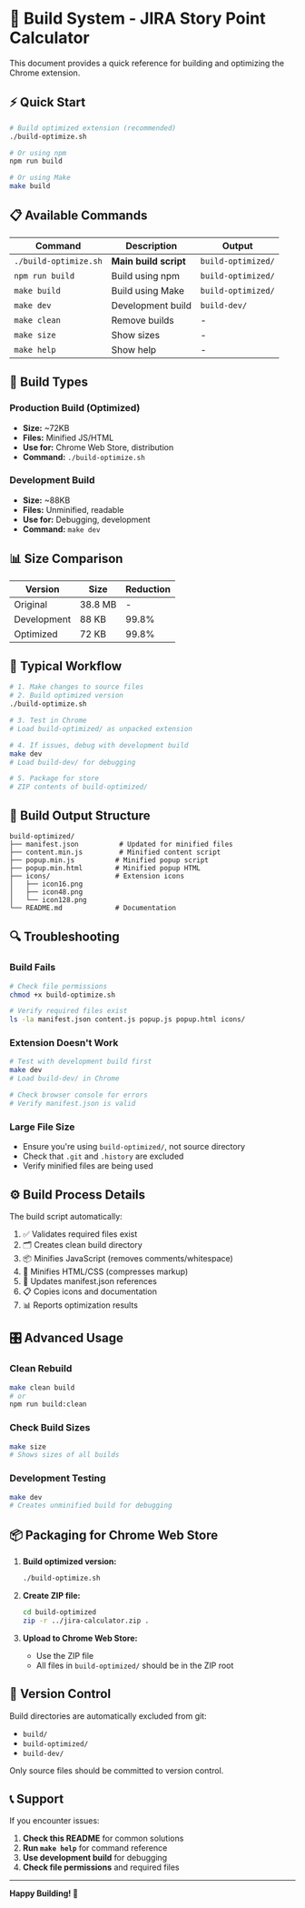 # 🔧 Build System - JIRA Story Point Calculator

This document provides a quick reference for building and optimizing the Chrome extension.

## ⚡ Quick Start

```bash
# Build optimized extension (recommended)
./build-optimize.sh

# Or using npm
npm run build

# Or using Make
make build
```

## 📋 Available Commands

| Command | Description | Output |
|---------|-------------|---------|
| `./build-optimize.sh` | **Main build script** | `build-optimized/` |
| `npm run build` | Build using npm | `build-optimized/` |
| `make build` | Build using Make | `build-optimized/` |
| `make dev` | Development build | `build-dev/` |
| `make clean` | Remove builds | - |
| `make size` | Show sizes | - |
| `make help` | Show help | - |

## 🎯 Build Types

### Production Build (Optimized)
- **Size:** ~72KB
- **Files:** Minified JS/HTML
- **Use for:** Chrome Web Store, distribution
- **Command:** `./build-optimize.sh`

### Development Build
- **Size:** ~88KB  
- **Files:** Unminified, readable
- **Use for:** Debugging, development
- **Command:** `make dev`

## 📊 Size Comparison

| Version | Size | Reduction |
|---------|------|-----------|
| Original | 38.8 MB | - |
| Development | 88 KB | 99.8% |
| Optimized | 72 KB | 99.8% |

## 🚀 Typical Workflow

```bash
# 1. Make changes to source files
# 2. Build optimized version
./build-optimize.sh

# 3. Test in Chrome
# Load build-optimized/ as unpacked extension

# 4. If issues, debug with development build
make dev
# Load build-dev/ for debugging

# 5. Package for store
# ZIP contents of build-optimized/
```

## 📁 Build Output Structure

```
build-optimized/
├── manifest.json          # Updated for minified files
├── content.min.js         # Minified content script
├── popup.min.js          # Minified popup script  
├── popup.min.html        # Minified popup HTML
├── icons/                # Extension icons
│   ├── icon16.png
│   ├── icon48.png
│   └── icon128.png
└── README.md             # Documentation
```

## 🔍 Troubleshooting

### Build Fails
```bash
# Check file permissions
chmod +x build-optimize.sh

# Verify required files exist
ls -la manifest.json content.js popup.js popup.html icons/
```

### Extension Doesn't Work
```bash
# Test with development build first
make dev
# Load build-dev/ in Chrome

# Check browser console for errors
# Verify manifest.json is valid
```

### Large File Size
- Ensure you're using `build-optimized/`, not source directory
- Check that `.git` and `.history` are excluded
- Verify minified files are being used

## ⚙️ Build Process Details

The build script automatically:

1. ✅ Validates required files exist
2. 🗂️ Creates clean build directory  
3. 📦 Minifies JavaScript (removes comments/whitespace)
4. 🎨 Minifies HTML/CSS (compresses markup)
5. 📝 Updates manifest.json references
6. 📋 Copies icons and documentation
7. 📊 Reports optimization results

## 🎛️ Advanced Usage

### Clean Rebuild
```bash
make clean build
# or
npm run build:clean
```

### Check Build Sizes
```bash
make size
# Shows sizes of all builds
```

### Development Testing
```bash
make dev
# Creates unminified build for debugging
```

## 📦 Packaging for Chrome Web Store

1. **Build optimized version:**
   ```bash
   ./build-optimize.sh
   ```

2. **Create ZIP file:**
   ```bash
   cd build-optimized
   zip -r ../jira-calculator.zip .
   ```

3. **Upload to Chrome Web Store:**
   - Use the ZIP file
   - All files in `build-optimized/` should be in the ZIP root

## 🔄 Version Control

Build directories are automatically excluded from git:
- `build/`
- `build-optimized/`  
- `build-dev/`

Only source files should be committed to version control.

## 📞 Support

If you encounter issues:

1. **Check this README** for common solutions
2. **Run `make help`** for command reference
3. **Use development build** for debugging
4. **Check file permissions** and required files

---

**Happy Building! 🚀**
